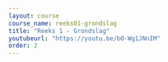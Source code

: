 ```yaml
---
layout: course
course_name: reeks01-grondslag
title: "Reeks 1 - Grondslag"
youtubeurl: "https://youtu.be/bO-Wg1JNnIM"
order: 2
---
```

